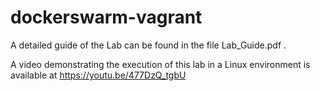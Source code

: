 # dockerswarm-vagrant

A detailed guide of the Lab can be found in the file Lab_Guide.pdf .

A video demonstrating the execution of this lab in a Linux environment is available at https://youtu.be/477DzQ_tgbU
